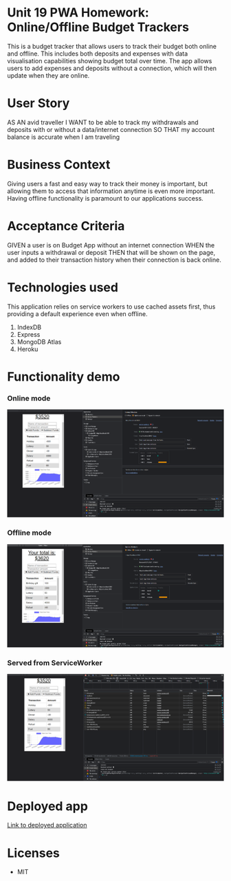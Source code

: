 # Unit 19 PWA Homework: Online/Offline Budget Trackers

This is a budget tracker that allows users to track their budget both online and offline. This includes both deposits and expenses with data visualisation capabilities showing budget total over time. The app allows users to add expenses and deposits without a connection, which will then update when they are online. 

# User Story
AS AN avid traveller
I WANT to be able to track my withdrawals and deposits with or without a data/internet connection
SO THAT my account balance is accurate when I am traveling

# Business Context

Giving users a fast and easy way to track their money is important, but allowing them to access that information anytime is even more important. Having offline functionality is paramount to our applications success.


# Acceptance Criteria
GIVEN a user is on Budget App without an internet connection
WHEN the user inputs a withdrawal or deposit
THEN that will be shown on the page, and added to their transaction history when their connection is back online.

# Technologies used

This application relies on service workers to use cached assets first, thus providing a default experience even when offline. 

1. IndexDB
2. Express
3. MongoDB Atlas
4. Heroku

# Functionality demo

### Online mode
![Screenshot1](./assets/offline_mode.PNG)

### Offline mode
![Screenshot2](./assets/online_mode.PNG)

### Served from ServiceWorker
![Screenshot3](./assets/service_worker.PNG)

# Deployed app

[Link to deployed application](https://budgettrackeriam.herokuapp.com/)

# Licenses
* MIT